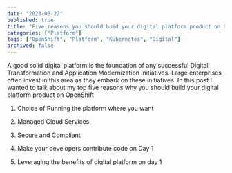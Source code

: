 ```yaml
---
date: "2023-08-22"
published: true
title: "Five reasons you should buid your digital platform product on OpenShift"
categories: ["Platform"]
tags: ["OpenShift", "Platform", "Kubernetes", "Digital"]
archived: false
---
```

A good solid digital platform is the foundation of any successful Digital Transformation and Application Modernization initiatives. Large enterprises often invest in this area as they embark on these initiatives. In this post I wanted to talk about my top five reasons why you should build your digital platform product on OpenShift

1) Choice of Running the platform where you want

2) Managed Cloud Services

3) Secure and Compliant

4) Make your developers contribute code on Day 1

5) Leveraging the benefits of digital platform on day 1